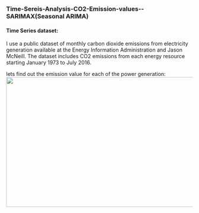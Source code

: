 ### Time-Sereis-Analysis-CO2-Emission-values--SARIMAX(Seasonal ARIMA)

#### Time Series dataset:
I use a public dataset of monthly carbon dioxide emissions from electricity generation available at the Energy Information Administration and Jason McNeill. The dataset includes CO2 emissions from each energy 
resource starting January 1973 to July 2016.

lets find out the emission value for each of the power generation:<br>
<img src="https://user-images.githubusercontent.com/64869288/91193160-a3cae280-e6ab-11ea-946d-2fbb97cb4900.png" width="750" height="350">
